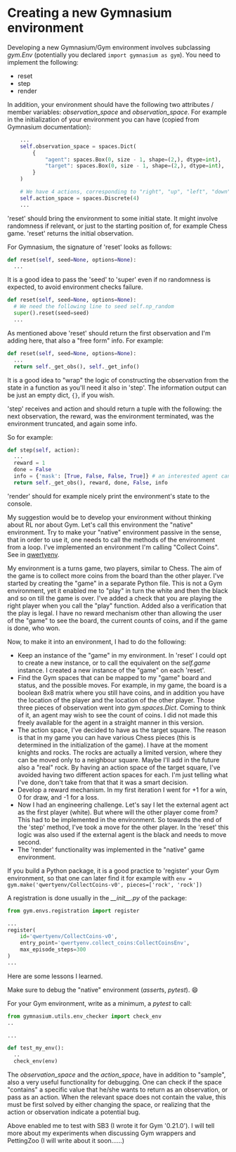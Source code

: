 # Creating a new Gymnasium environment

Developing a new Gymnasium/Gym environment involves subclassing *gym.Env* (potentially you declared ```import gymnasium as gym```). You need to implement the following:

- reset
- step
- render

In addition, your environment should have the following two attributes / member variables: *observation_space* and *observation_space*. For example in the initialization of your environment you can have (copied from Gymnasium documentation):

``` py
    ...
    self.observation_space = spaces.Dict(
        {
            "agent": spaces.Box(0, size - 1, shape=(2,), dtype=int),
            "target": spaces.Box(0, size - 1, shape=(2,), dtype=int),
        }
    )

    # We have 4 actions, corresponding to "right", "up", "left", "down"
    self.action_space = spaces.Discrete(4)
    ...
```

'reset' should bring the environment to some initial state. It might involve randomness if relevant, or just to the starting position of, for example Chess game. 'reset' returns the initial observation.

For Gymnasium, the signature of 'reset' looks as follows:

``` py
def reset(self, seed=None, options=None):
  ...
```

It is a good idea to pass the 'seed' to 'super' even if no randomness is expected, to avoid environment checks failure.

``` py
def reset(self, seed=None, options=None):
  # We need the following line to seed self.np_random
  super().reset(seed=seed)
  ...
```

As mentioned above 'reset' should return the first observation and I'm adding here, that also a "free form" info.
For example:

``` py
def reset(self, seed=None, options=None):
  ...
  return self._get_obs(), self._get_info()
```

It is a good idea to "wrap" the logic of constructing the observation from the state in a function as you'll need it also in 'step'. The information output can be just an empty dict, ```{}```, if you wish.

'step' receives and action and should return a tuple with the following: the next observation, the reward, was the environment terminated, was the environment truncated, and again some info.

So for example:

``` py
def step(self, action):
  ...
  reward = 1
  done = False
  info = {'mask': [True, False, False, True]} # an interested agent can use this mask to avoid illegal moves
  return self._get_obs(), reward, done, False, info
```

'render' should for example nicely print the environment's state to the console.

My suggestion would be to develop your environment without thinking about RL nor about Gym. Let's call this environment the "native" environment.
Try to make your "native" environment passive in the sense, that in order to use it, one needs to call the methods of the environment from a loop. I've implemented an environment I'm calling "Collect Coins". See in [qwertyenv](https://github.com/zbenmo/qwertyenv).

My environment is a turns game, two players, similar to Chess. The aim of the game is to collect more coins from the board than the other player. I've started by creating the "game" in a separate Python file. This is not a Gym environment, yet it enabled me to "play" in turn the white and then the black and so on till the game is over. I've added a check that you are playing the right player when you call the "play" function. Added also a verification that the play is legal. I have no reward mechanism other than allowing the user of the "game" to see the board, the current counts of coins, and if the game is done, who won.

Now, to make it into an environment, I had to do the following:

- Keep an instance of the "game" in my environment. In 'reset' I could opt to create a new instance, or to call the equivalent on the *self.game* instance. I created a new instance of the "game" on each 'reset'.
- Find the Gym spaces that can be mapped to my "game" board and status, and the possible moves. For example, in my game, the board is a boolean 8x8 matrix where you still have coins, and in addition you have the location of the player and the location of the other player. Those three pieces of observation went into *gym.spaces.Dict*. Coming to think of it, an agent may wish to see the count of coins. I did not made this freely available for the agent in a straight manner in this version.
- The action space, I've decided to have as the target square. The reason is that in my game you can have various Chess pieces (this is determined in the initialization of the game). I have at the moment knights and rocks. The rocks are actually a limited version, where they can be moved only to a neighbour square. Maybe I'll add in the future also a "real" rock. By having an action space of the target square, I've avoided having two different action spaces for each. I'm just telling what I've done, don't take from that that it was a smart decision.  
- Develop a reward mechanism. In my first iteration I went for +1 for a win, 0 for draw, and -1 for a loss. 
- Now I had an engineering challenge. Let's say I let the external agent act as the first player (white). But where will the other player come from? This had to be implemented in the environment. So towards the end of the 'step' method, I've took a move for the other player. In the 'reset' this logic was also used if the external agent is the black and needs to move second.
- The 'render' functionality was implemented in the "native" game environment.

If you build a Python package, it is a good practice to 'register' your Gym environment, so that one can later find it for example with ```env =  gym.make('qwertyenv/CollectCoins-v0', pieces=['rock', 'rock'])```

A registration is done usually in the *\_\_init\_\_.py* of the package:

``` py
from gym.envs.registration import register

...
register(
    id='qwertyenv/CollectCoins-v0',
    entry_point='qwertyenv.collect_coins:CollectCoinsEnv',
    max_episode_steps=300
)
...
```

Here are some lessons I learned.

Make sure to debug the "native" environment (*assert*s, *pytest*). :smile:

For your Gym environment, write as a minimum, a *pytest* to call:

``` py
from gymnasium.utils.env_checker import check_env
..

...

def test_my_env():
  ..
  check_env(env)
```

The *observation_space* and the *action_space*, have in addition to "sample", also a very useful functionality for debugging. One can check if the space "contains" a specific value that he/she wants to return as an observation, or pass as an action. When the relevant space does not contain the value, this must be first solved by either changing the space, or realizing that the action or observation indicate a potential bug.

Above enabled me to test with SB3 (I wrote it for Gym '0.21.0'). I will tell more about my experiments when discussing Gym wrappers and PettingZoo (I will write about it soon......)
